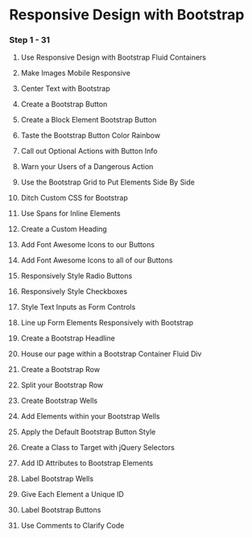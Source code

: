 # Responsive Design with Bootstrap

### Step 1 - 31

1. Use Responsive Design with Bootstrap Fluid Containers 

2. Make Images Mobile Responsive 

3. Center Text with Bootstrap

4. Create a Bootstrap Button 

5. Create a Block Element Bootstrap Button 

6. Taste the Bootstrap Button Color Rainbow 

7. Call out Optional Actions with Button Info 

8. Warn your Users of a Dangerous Action 

9. Use the Bootstrap Grid to Put Elements Side By Side 

10. Ditch Custom CSS for Bootstrap 

11. Use Spans for Inline Elements 

12. Create a Custom Heading 

13. Add Font Awesome Icons to our Buttons 

14. Add Font Awesome Icons to all of our Buttons 

15. Responsively Style Radio Buttons 

16. Responsively Style Checkboxes 

17. Style Text Inputs as Form Controls

18. Line up Form Elements Responsively with Bootstrap 

19. Create a Bootstrap Headline 

20. House our page within a Bootstrap Container Fluid Div 

21. Create a Bootstrap Row 

22. Split your Bootstrap Row 

23. Create Bootstrap Wells 

24. Add Elements within your Bootstrap Wells 

25. Apply the Default Bootstrap Button Style 

26. Create a Class to Target with jQuery Selectors 

27. Add ID Attributes to Bootstrap Elements 

28. Label Bootstrap Wells 

29. Give Each Element a Unique ID 

30. Label Bootstrap Buttons 

31. Use Comments to Clarify Code
